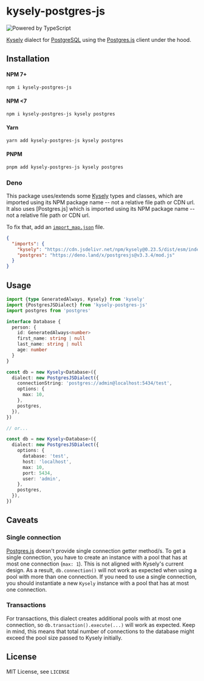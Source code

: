 # kysely-postgres-js

![Powered by TypeScript](https://img.shields.io/badge/powered%20by-typescript-blue.svg)

[Kysely](https://github.com/koskimas/kysely) dialect for [PostgreSQL](https://www.postgresql.org/) using the [Postgres.js](https://github.com/porsager/postgres) client under the hood.

## Installation

#### NPM 7+

```bash
npm i kysely-postgres-js
```

#### NPM <7

```bash
npm i kysely-postgres-js kysely postgres
```

#### Yarn

```bash
yarn add kysely-postgres-js kysely postgres
```

#### PNPM

```bash
pnpm add kysely-postgres-js kysely postgres
```

### Deno

This package uses/extends some [Kysely](https://github.com/koskimas/kysely) types and classes, which are imported using its NPM package name -- not a relative file path or CDN url. It also uses [Postgres.js] which is imported using its NPM package name -- not a relative file path or CDN url.

To fix that, add an [`import_map.json`](https://deno.land/manual@v1.26.1/linking_to_external_code/import_maps) file.

```json
{
  "imports": {
    "kysely": "https://cdn.jsdelivr.net/npm/kysely@0.23.5/dist/esm/index.js",
    "postgres": "https://deno.land/x/postgresjs@v3.3.4/mod.js"
  }
}
```

## Usage

```ts
import {type GeneratedAlways, Kysely} from 'kysely'
import {PostgresJSDialect} from 'kysely-postgres-js'
import postgres from 'postgres'

interface Database {
  person: {
    id: GeneratedAlways<number>
    first_name: string | null
    last_name: string | null
    age: number
  }
}

const db = new Kysely<Database>({
  dialect: new PostgresJSDialect({
    connectionString: 'postgres://admin@localhost:5434/test',
    options: {
      max: 10,
    },
    postgres,
  }),
})

// or...

const db = new Kysely<Database>({
  dialect: new PostgresJSDialect({
    options: {
      database: 'test',
      host: 'localhost',
      max: 10,
      port: 5434,
      user: 'admin',
    },
    postgres,
  }),
})
```

## Caveats

### Single connection

[Postgres.js](https://github.com/porsager/postgres) doesn't provide single connection getter method/s. To get a single connection, you have to create an instance with a pool that has at most one connection (`max: 1`). This is not aligned with Kysely's current design. As a result, `db.connection()` will not work as expected when using a pool with more than one connection.
If you need to use a single connection, you should instantiate a new `Kysely`
instance with a pool that has at most one connection.

### Transactions

For transactions, this dialect creates additional pools with at most one connection, so `db.transaction().execute(...)` will work as expected. Keep in mind, this means that total number of connections to the database might exceed the pool size passed to Kysely initially.

## License

MIT License, see `LICENSE`
